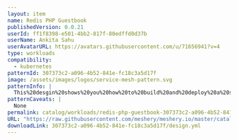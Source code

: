 ```yaml
---
layout: item
name: Redis PHP Guestbook
publishedVersion: 0.0.21
userId: ff1f8398-e501-4bb2-817f-80edffd0d37b
userName: Ankita Sahu
userAvatarURL: https://avatars.githubusercontent.com/u/71656941?v=4
type: workloads
compatibility:
  - kubernetes
patternId: 307373c2-a096-4b52-841e-fc18c3a5d17f
image: /assets/images/logos/service-mesh-pattern.svg
patternInfo: |
  This%20desgin%20shows%20you%20how%20to%20build%20and%20deploy%20a%20simple%20(not%20production%20ready)%2C%20multi-tier%20web%20application%20using%20Kubernetes%20and%20Docker.%20This%20example%20consists%20of%20the%20following%20components%3A%0A%0A1.%20A%20single-instance%20Redis%20to%20store%20guestbook%20entries%0A2.%20Multiple%20web%20frontend%20instances%0A%0A%0A**Creating%20the%20Redis%20leader%20Service**%0A%0AThe%20guestbook%20application%20needs%20to%20communicate%20to%20the%20Redis%20to%20write%20its%20data.%20You%20need%20to%20apply%20a%20Service%20to%20proxy%20the%20traffic%20to%20the%20Redis%20Pod.%20A%20Service%20defines%20a%20policy%20to%20access%20the%20Pods.%0A%0A**Set%20up%20Redis%20followers**%0AAlthough%20the%20Redis%20leader%20is%20a%20single%20Pod%2C%20you%20can%20make%20it%20highly%20available%20and%20meet%20traffic%20demands%20by%20adding%20a%20few%20Redis%20followers%2C%20or%20replicas.%0A%0A**Creating%20the%20Redis%20follower%20service**%0AThe%20guestbook%20application%20needs%20to%20communicate%20with%20the%20Redis%20followers%20to%20read%20data.%20To%20make%20the%20Redis%20followers%20discoverable%2C%20you%20must%20set%20up%20another%20Service.
patternCaveats: |
  None
permalink: catalog/workloads/redis-php-guestbook-307373c2-a096-4b52-841e-fc18c3a5d17f.html
URL: "https://raw.githubusercontent.com/meshery/meshery.io/master/catalog/307373c2-a096-4b52-841e-fc18c3a5d17f/0.0.21/design.yml"
downloadLink: 307373c2-a096-4b52-841e-fc18c3a5d17f/design.yml
---
```

